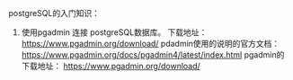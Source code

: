 postgreSQL的入门知识：
1. 使用pgadmin 连接 postgreSQL数据库。 
	下载地址： https://www.pgadmin.org/download/
	pdadmin使用的说明的官方文档： https://www.pgadmin.org/docs/pgadmin4/latest/index.html
pgadmin的下载地址：
https://www.pgadmin.org/download/
